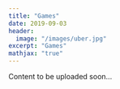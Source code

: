 ```yaml
---
title: "Games"
date: 2019-09-03
header:
  image: "/images/uber.jpg"
excerpt: "Games"
mathjax: "true"
---
```


Content to be uploaded soon...
